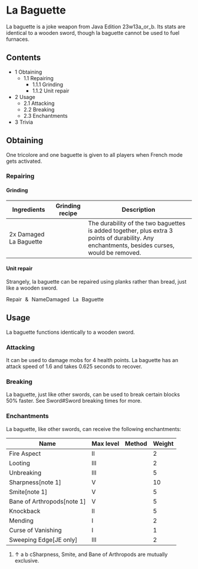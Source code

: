 # La Baguette
La baguette is a joke weapon from Java Edition 23w13a_or_b. Its stats are identical to a wooden sword, though la baguette cannot be used to fuel furnaces.

## Contents
- 1 Obtaining
	- 1.1 Repairing
		- 1.1.1 Grinding
		- 1.1.2 Unit repair
- 2 Usage
	- 2.1 Attacking
	- 2.2 Breaking
	- 2.3 Enchantments
- 3 Trivia

## Obtaining
One tricolore and one baguette is given to all players when French mode gets activated.

### Repairing
#### Grinding
| Ingredients            | Grinding recipe | Description                                                                                                                                   |
|------------------------|-----------------|-----------------------------------------------------------------------------------------------------------------------------------------------|
| 2x Damaged La Baguette |                 | The durability of the two baguettes is added together, plus extra 3 points of durability. Any enchantments, besides curses, would be removed. |

#### Unit repair
Strangely, la baguette can be repaired using planks rather than bread, just like a wooden sword.

Repair & NameDamaged La Baguette
## Usage
La baguette functions identically to a wooden sword.

### Attacking
It can be used to damage mobs for 4 health points. La baguette has an attack speed of 1.6 and takes 0.625 seconds to recover.

### Breaking
La baguette, just like other swords, can be used to break certain blocks 50% faster. See Sword#Sword breaking times for more.

### Enchantments
La baguette, like other swords, can receive the following enchantments:

| Name                       | Max level | Method | Weight |
|----------------------------|-----------|--------|--------|
| Fire Aspect                | II        |        | 2      |
| Looting                    | III       |        | 2      |
| Unbreaking                 | III       |        | 5      |
| Sharpness[note 1]          | V         |        | 10     |
| Smite[note 1]              | V         |        | 5      |
| Bane of Arthropods[note 1] | V         |        | 5      |
| Knockback                  | II        |        | 5      |
| Mending                    | I         |        | 2      |
| Curse of Vanishing         | I         |        | 1      |
| Sweeping Edge‌[JE  only]   | III       |        | 2      |

1. ↑ a b cSharpness, Smite, and Bane of Arthropods are mutually exclusive.

